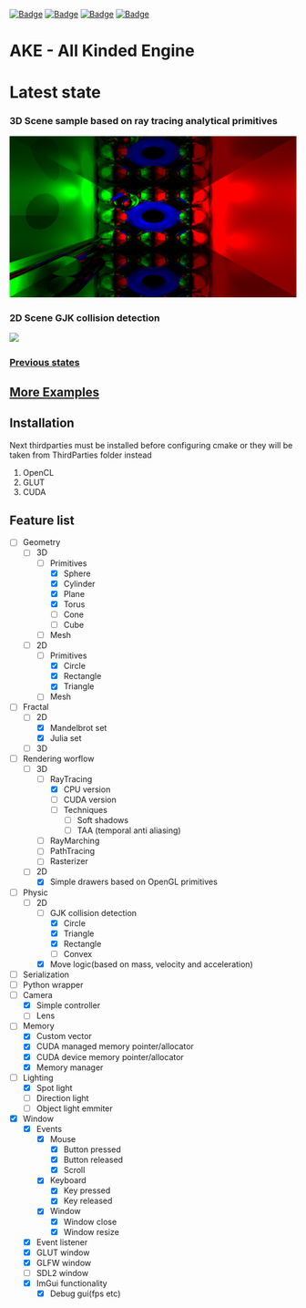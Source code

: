 [![Badge](https://img.shields.io/badge/C++-birghtgreen)](https://github.com/Basicula)
[![Badge](https://img.shields.io/badge/C-birghtgreen)](https://github.com/Basicula)
[![Badge](https://img.shields.io/badge/Python-blue)](https://github.com/Basicula)
[![Badge](https://img.shields.io/badge/CMake-aaaaaa)](https://github.com/Basicula)

# **AKE** - **A**ll **K**inded **E**ngine

# Latest state

### 3D Scene sample based on ray tracing analytical primitives
![](States/ray_tracing_analytical_primitives.png)

### 2D Scene GJK collision detection
![](Examples/2D/gjk.gif)

### [Previous states](States/States.md)

## [More Examples](Examples/Examples.md)

## Installation
Next thirdparties must be installed before configuring cmake
or they will be taken from ThirdParties folder instead
1. OpenCL
2. GLUT
3. CUDA

## Feature list
- [ ] Geometry
    - [ ] 3D
        - [ ] Primitives
            - [x] Sphere
            - [x] Cylinder
            - [x] Plane
            - [x] Torus
            - [ ] Cone
            - [ ] Cube
        - [ ] Mesh
    - [ ] 2D
        - [ ] Primitives
            - [x] Circle
            - [x] Rectangle
            - [x] Triangle
        - [ ] Mesh
- [ ] Fractal
    - [ ] 2D
        - [x] Mandelbrot set
        - [x] Julia set
    - [ ] 3D
- [ ] Rendering worflow
    - [ ] 3D
        - [ ] RayTracing
            - [x] CPU version
            - [ ] CUDA version
            - [ ] Techniques
                - [ ] Soft shadows
                - [ ] TAA (temporal anti aliasing)
        - [ ] RayMarching
        - [ ] PathTracing
        - [ ] Rasterizer
    - [ ] 2D
        - [x] Simple drawers based on OpenGL primitives
- [ ] Physic
    - [ ] 2D
        - [ ] GJK collision detection
            - [x] Circle
            - [x] Triangle
            - [x] Rectangle
            - [ ] Convex
        - [x] Move logic(based on mass, velocity and acceleration)
- [ ] Serialization
- [ ] Python wrapper
- [ ] Camera
    - [x] Simple controller
    - [ ] Lens
- [ ] Memory
    - [x] Custom vector
    - [x] CUDA managed memory pointer/allocator
    - [x] CUDA device memory pointer/allocator
    - [x] Memory manager
- [ ] Lighting
    - [x] Spot light
    - [ ] Direction light
    - [ ] Object light emmiter
- [x] Window
    - [x] Events
        - [x] Mouse
            - [x] Button pressed
            - [x] Button released
            - [x] Scroll
        - [x] Keyboard
            - [x] Key pressed
            - [x] Key released
        - [x] Window
            - [x] Window close
            - [x] Window resize
    - [x] Event listener
    - [x] GLUT window
    - [x] GLFW window
    - [ ] SDL2 window
    - [x] ImGui functionality
        - [x] Debug gui(fps etc)
